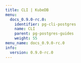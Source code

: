 ```yaml
---
title: CLI | KubeDB
menu:
  docs_0.9.0-rc.0:
    identifier: pg-cli-postgres
    name: CLI
    parent: pg-postgres-guides
    weight: 55
menu_name: docs_0.9.0-rc.0
info:
  version: 0.9.0-rc.0
---
```


